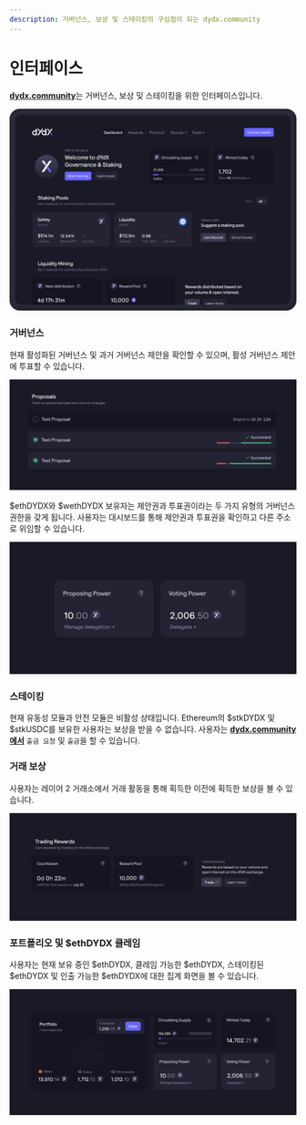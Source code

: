 ```yaml
---
description: 거버넌스, 보상 및 스테이킹의 구심점이 되는 dydx.community
---
```


# 인터페이스

[**dydx.community**](https://dydx.community)는 거버넌스, 보상 및 스테이킹을 위한 인터페이스입니다.

![보상 획득 및 청구, 제안에 대한 투표](../.gitbook/assets/4.1-landing-page-interface.png)

### 거버넌스

현재 활성화된 거버넌스 및 과거 거버넌스 제안을 확인할 수 있으며, 활성 거버넌스 제안에 투표할 수 있습니다.

![제안 상태를 추적하고 변경 사항에 대해 투표하십시오](../.gitbook/assets/4.2-track-proposals.png)

$ethDYDX와 $wethDYDX 보유자는 제안권과 투표권이라는 두 가지 유형의 거버넌스 권한을 갖게 됩니다. 사용자는 대시보드를 통해 제안권과 투표권을 확인하고 다른 주소로 위임할 수 있습니다.

![제안권 및 투표권을 위임하십시오](../.gitbook/assets/4.3-delegate-voting.png)

### 스테이킹

현재 유동성 모듈과 안전 모듈은 비활성 상태입니다. Ethereum의 $stkDYDX 및 $stkUSDC를 보유한 사용자는 보상을 받을 수 없습니다. 사용자는 [**dydx.community에서**](https://dydx.community) `출금 요청` 및 `출금`을 할 수 있습니다.

### 거래 보상

사용자는 레이어 2 거래소에서 거래 활동을 통해 획득한 이전에 획득한 보상을 볼 수 있습니다.

![거래를 통해 보상을 받아보십시오](../.gitbook/assets/4.5-trade-to-rewards.png)

### 포트폴리오 및 $ethDYDX 클레임

사용자는 현재 보유 중인 $ethDYDX, 클레임 가능한 $ethDYDX, 스테이킹된 $ethDYDX 및 인출 가능한 $ethDYDX에 대한 집계 화면을 볼 수 있습니다.

![보상을 클레임하십시오](../.gitbook/assets/4.6-claim-rewards.png)

